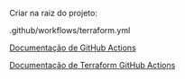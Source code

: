 Criar na raiz do projeto:

.github/workflows/terraform.yml

[Documentação de GitHub Actions](https://docs.github.com/en/actions)

[Documentação de Terraform GitHub Actions](https://github.com/hashicorp/setup-terraform)
